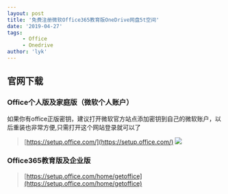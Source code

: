 ```yaml
---
layout: post
title: '免费注册微软Office365教育版OneDrive网盘5t空间'
date: '2019-04-27'
tags:
     - Office
     - Onedrive
author: 'lyk'
---
```

## 官网下载
### Office个人版及家庭版（微软个人账户）
如果你有office正版密钥，建议打开微软官方站点添加密钥到自己的微软账户，以后重装也非常方便,只需打开这个网站登录就可以了
> [https://setup.office.com/](https://setup.office.com/)
![](https://up.go28.cn/pimg/20190428222023.png!960)
### Office365教育版及企业版
> [https://setup.office.com/home/getoffice](https://setup.office.com/home/getoffice)
